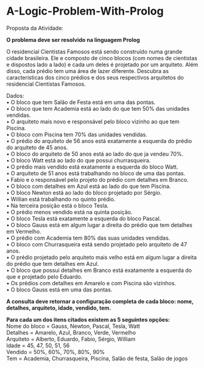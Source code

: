 # A-Logic-Problem-With-Prolog

Proposta da Atividade:

<strong>O problema deve ser resolvido na linguagem Prolog</strong>

O residencial Cientistas Famosos está sendo construído numa grande cidade brasileira. Ele e composto de cinco blocos (com nomes de cientistas e dispostos lado a lado) e cada um deles é projetado por um arquiteto. Além disso, cada prédio tem uma área de lazer diferente. Descubra as características dos cinco prédios e dos seus respectivos arquitetos do residencial Cientistas Famosos.

Dados:<br/>
• O bloco que tem Salão de Festa está em uma das pontas.<br/>
• O bloco que tem Academia está ao lado do que tem 50% das unidades vendidas.<br/>
• O arquiteto mais novo e responsável pelo bloco vizinho ao que tem Piscina.<br/>
• O bloco com Piscina tem 70% das unidades vendidas.<br/>
• O prédio do arquiteto de 56 anos está exatamente a esquerda do prédio do arquiteto de 45 anos.<br/>
• O bloco do arquiteto de 50 anos está ao lado do que ja vendeu 70%.<br/>
• O bloco Watt está ao lado do que possui churrasqueira.<br/>
• O prédio mais vendido está exatamente a esquerda do bloco Watt.<br/>
• O arquiteto de 51 anos está trabalhando no bloco de uma das pontas.<br/>
• Fabio e o responsável pelo projeto do prédio com detalhes em Branco.<br/>
• O bloco com detalhes em Azul está ao lado do que tem Piscina.<br/>
• O bloco Newton está ao lado do bloco projetado por Sérgio.<br/>
• Willian está trabalhando no quinto prédio.<br/>
• Na terceira posição está o bloco Tesla.<br/>
• O prédio menos vendido está na quinta posição.<br/>
• O bloco Tesla está exatamente a esquerda do bloco Pascal.<br/>
• O bloco Gauss está em algum lugar a direita do prédio que tem detalhes em Vermelho.<br/>
• O prédio com Academia tem 80% das suas unidades vendidas.<br/>
• O bloco com Churrasqueira está sendo projetado pelo arquiteto de 47 anos.<br/>
• O prédio projetado pelo arquiteto mais velho está em algum lugar a direita do prédio que tem detalhes em Azul.<br/>
• O bloco que possui detalhes em Branco está exatamente a esquerda do que e projetado pelo Eduardo.<br/>
• Os prédios com detalhes em Amarelo e com Piscina são vizinhos.<br/>
• O bloco Gauss está em uma das pontas.<br/>

<strong>A consulta deve retornar a configuração completa de cada bloco: nome, detalhes, arquiteto, idade, vendido, tem.</strong><br/>

<strong>Para cada um dos itens citados existem as 5 seguintes opções:</strong><br/>
Nome do bloco = Gauss, Newton, Pascal, Tesla, Watt<br/>
Detalhes = Amarelo, Azul, Branco, Verde, Vermelho<br/>
Arquiteto = Alberto, Eduardo, Fabio, Sérgio, William<br/>
Idade = 45, 47, 50, 51, 56<br/>
Vendido = 50%, 60%, 70%, 80%, 90%<br/>
Tem = Academia, Churrasqueira, Piscina, Salão de festa, Salão de jogos
